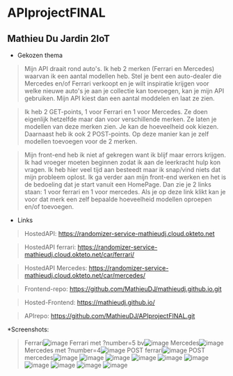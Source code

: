 # APIprojectFINAL
## Mathieu Du Jardin 2IoT
* Gekozen thema
>Mijn API draait rond auto's. Ik heb 2 merken (Ferrari en Mercedes) waarvan ik een aantal modellen heb. Stel je bent een auto-dealer die Mercedes en/of Ferrari verkoopt en je wilt inspiratie krijgen voor welke nieuwe auto's je aan je collectie kan toevoegen, kan je mijn API gebruiken. Mijn API kiest dan een aantal moddelen en laat ze zien.

>Ik heb 2 GET-points, 1 voor Ferrari en 1 voor Mercedes. Ze doen eigenlijk hetzelfde maar dan voor verschillende merken. Ze laten je modellen van deze merken zien. Je kan de hoeveelheid ook kiezen.
>Daarnaast heb ik ook 2 POST-points. Op deze manier kan je zelf modellen toevoegen voor de 2 merken.

>Mijn front-end heb ik niet af gekregen want ik blijf maar errors krijgen. Ik had vroeger moeten beginnen zodat ik aan de leerkracht hulp kon vragen. Ik heb hier veel tijd aan besteedt maar ik snap/vind niets dat mijn probleem oplost. Ik ga verder aan mijn front-end werken en het is de bedoeling dat je start vanuit een HomePage. Dan zie je 2 links staan: 1 voor ferrari en 1 voor mercedes. Als je op deze link klikt kan je voor dat merk een zelf bepaalde hoeveelheid modellen oproepen en/of toevoegen.

* Links
>HostedAPI: https://randomizer-service-mathieudj.cloud.okteto.net

>HostedAPI ferrari: https://randomizer-service-mathieudj.cloud.okteto.net/car/ferrari/

>HostedAPI Mercedes: https://randomizer-service-mathieudj.cloud.okteto.net/car/mercedes/

>Frontend-repo: https://github.com/MathieuDJ/mathieudj.github.io.git

>Hosted-Frontend: https://mathieudj.github.io/

>APIrepo: https://github.com/MathieuDJ/APIprojectFINAL.git

*Screenshots:
>Ferrari![image](https://user-images.githubusercontent.com/72858870/202922449-69a3af41-84b2-4f3a-9b50-48f5c7e1acc1.png)
>Ferrari met ?number=5 bv![image](https://user-images.githubusercontent.com/72858870/202922467-27c186ce-c054-486d-a017-2ad9ef8956eb.png)
>Mercedes![image](https://user-images.githubusercontent.com/72858870/202922483-26913d5a-ce38-4ae7-9b4f-72cbbf426e73.png)
>Mercedes met ?number=4![image](https://user-images.githubusercontent.com/72858870/202922500-0162aa52-a926-4cbc-bc7e-8cfb68127c91.png)
>POST ferrari![image](https://user-images.githubusercontent.com/72858870/202922519-75633e68-b1ce-4515-adb3-d1beeb7a9602.png)
>POST mercedes![image](https://user-images.githubusercontent.com/72858870/202922539-9a76cbee-5834-4b14-80d5-5a3546b4121f.png)
>![image](https://user-images.githubusercontent.com/72858870/202922565-944f0c5b-4466-4ccd-bb1b-56b3323d0175.png)
>![image](https://user-images.githubusercontent.com/72858870/202922575-aa713e4f-b5e8-4e8a-b0a7-e3fe0379c2cc.png)
>![image](https://user-images.githubusercontent.com/72858870/202922585-81efd960-7abf-4801-94fd-8228d0487aac.png)
>![image](https://user-images.githubusercontent.com/72858870/202922595-70a04e5c-8687-4c10-a9eb-5e91356e1992.png)
>![image](https://user-images.githubusercontent.com/72858870/202922611-8bcd70c8-6215-4e66-9787-5321fdb2e40b.png)
>![image](https://user-images.githubusercontent.com/72858870/202922636-f774bd05-52cb-4eca-b24b-d370d05a4150.png)
>![image](https://user-images.githubusercontent.com/72858870/202922644-4429d01a-c525-4cf9-9f39-71abdd92b84d.png)
>![image](https://user-images.githubusercontent.com/72858870/202922651-5745cf26-c314-479c-ade6-41a11fea699a.png)
>![image](https://user-images.githubusercontent.com/72858870/202922661-cd4602ab-4c9c-40df-a6b1-e52a8b09b3a5.png)
